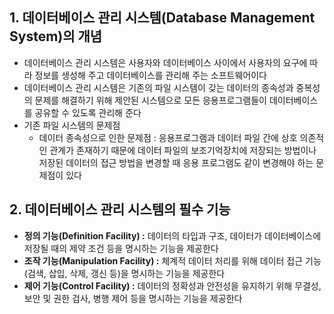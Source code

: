 ## 1. 데이터베이스 관리 시스템(Database Management System)의 개념
- 데이터베이스 관리 시스템은 사용자와 데이터베이스 사이에서 사용자의 요구에 따라 정보를 생성해 주고 데이터베이스를 관리해 주는 소프트웨어이다
- 데이터베이스 관리 시스템은 기존의 파일 시스템이 갖는 데이터의 종속성과 중복성의 문제를 해결하기 위해 제안된 시스템으로 모든 응용프로그램들이 데이터베이스를 공유할 수 있도록 관리해 준다
- 기존 파일 시스템의 문제점
  - 데이터 종속성으로 인한 문제점 : 응용프로그램과 데이터 파일 간에 상호 의존적인 관계가 존재하기 때문에 데이터 파일의 보조기억장치에 저장되는 방법이나 저장된 데이터의 접근 방법을 변경할 때 응용 프로그램도 같이 변경해야 하는 문제점이 있다

## 2. 데이터베이스 관리 시스템의 필수 기능
- **정의 기능(Definition Facility) :** 데이터의 타입과 구조, 데이터가 데이터베이스에 저장될 때의 제약 조건 등을 명시하는 기능을 제공한다
- **조작 기능(Manipulation Facility) :** 체계적 데이터 처리를 위해 데이터 접근 기능(검색, 삽입, 삭제, 갱신 등)을 명시하는 기능을 제공한다
- **제어 기능(Control Facility) :** 데이터의 정확성과 안전성을 유지하기 위해 무결성, 보안 및 권한 검사, 병행 제어 등을 명시하는 기능을 제공한다

